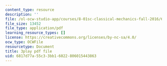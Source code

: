 ```yaml
---
content_type: resource
description: ''
file: /ol-ocw-studio-app/courses/8-01sc-classical-mechanics-fall-2016/6817d77a55c33bb16022806015443863_KmGPMec8-iU.pdf
file_size: 13452
file_type: application/pdf
learning_resource_types: []
license: https://creativecommons.org/licenses/by-nc-sa/4.0/
ocw_type: OCWFile
resourcetype: Document
title: 3play pdf file
uid: 6817d77a-55c3-3bb1-6022-806015443863
---
```


